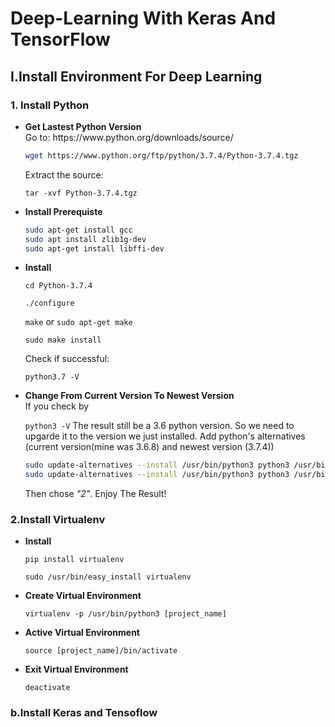 # Deep-Learning With Keras And TensorFlow
<h2>I.Install Environment For Deep Learning </h2>
<h3>1. Install Python</h3>
<ul>
  <li><b>Get Lastest Python Version</b></li>
  Go to: https://www.python.org/downloads/source/
  
  ```sh
  wget https://www.python.org/ftp/python/3.7.4/Python-3.7.4.tgz
  ```
  Extract the source:
  
  `tar -xvf Python-3.7.4.tgz `
  <li><b>Install Prerequiste</b></li>
  
  ```sh
  sudo apt-get install gcc
  sudo apt install zlib1g-dev 
  sudo apt-get install libffi-dev
  ```
  <li><b>Install</b></li>
  
  `cd Python-3.7.4`
  
  `./configure`
  
  `make` or `sudo apt-get make`
  
  `sudo make install`
  
  Check if successful: 
  
  `python3.7 -V`
  <li><b>Change From Current Version To Newest Version</b></li>
  If you check by
  
  `python3 -V`
  The result still be a 3.6 python version. So we need to upgarde it to the version we just installed.
  Add python's alternatives (current version(mine was 3.6.8) and newest version (3.7.4))
  
  ```sh
  sudo update-alternatives --install /usr/bin/python3 python3 /usr/bin/python3.6 1
  sudo update-alternatives --install /usr/bin/python3 python3 /usr/bin/python3.7 2
  ```
  
  Then chose <i>"2"</i>.
  Enjoy The Result!
</ul>

<h3>2.Install Virtualenv </h3>
<ul>
  <li><b>Install </b></li>
  
  `pip install virtualenv` 
  
  `sudo /usr/bin/easy_install virtualenv`
  <li><b>Create Virtual Environment </b></li>
  
`virtualenv -p /usr/bin/python3 [project_name]`
  <li><b>Active Virtual Environment </b></li>
  
`source [project_name]/bin/activate`
  <li><b>Exit Virtual Environment </b></li>
  
`deactivate`
</ul>
<h3>b.Install Keras and Tensoflow</h3>
